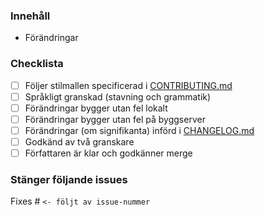 ### Innehåll

- Förändringar

### Checklista

- [ ] Följer stilmallen specificerad i [CONTRIBUTING.md](../blob/master/.github/CONTRIBUTING.md)
- [ ] Språkligt granskad (stavning och grammatik)
- [ ] Förändringar bygger utan fel lokalt
- [ ] Förändringar bygger utan fel på byggserver
- [ ] Förändringar (om signifikanta) införd i [CHANGELOG.md](../blob/master/CHANGELOG.md)
- [ ] Godkänd av två granskare
- [ ] Författaren är klar och godkänner merge

### Stänger följande issues

Fixes # `<- följt av issue-nummer`
